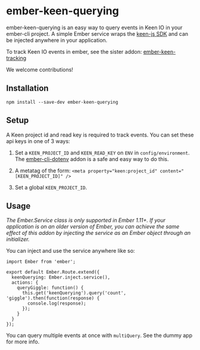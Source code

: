 # ember-keen-querying

ember-keen-querying is an easy way to query events in Keen IO in your ember-cli project. A simple Ember service wraps the [keen-js SDK](https://github.com/keen/keen-js) and can be injected anywhere in your application.

To track Keen IO events in ember, see the sister addon: [ember-keen-tracking](https://github.com/plyfe/ember-keen-tracking)

We welcome contributions!

## Installation

`npm install --save-dev ember-keen-querying`

## Setup

A Keen project id and read key is required to track events. You can set these api keys in one of 3 ways:

1. Set a `KEEN_PROJECT_ID` and `KEEN_READ_KEY` on `ENV` in `config/environment`. The [ember-cli-dotenv](https://github.com/fivetanley/ember-cli-dotenv) addon is a safe and easy way to do this.

2. A metatag of the form: `<meta property="keen:project_id" content="[KEEN_PROJECT_ID]" />`

3. Set a global `KEEN_PROJECT_ID`.

## Usage

*The Ember.Service class is only supported in Ember 1.11+. If your application is on an older version of Ember, you can achieve the same effect of this addon by injecting the service as an Ember object through an initializer.*

You can inject and use the service anywhere like so:

```
import Ember from 'ember';

export default Ember.Route.extend({
  keenQuerying: Ember.inject.service(),
  actions: {
    queryGiggle: function() {
      this.get('keenQuerying').query('count', 'giggle').then(function(response) {
        console.log(response);
      });
    }
  }
});
```

You can query multiple events at once with `multiQuery`. See the dummy app for more info.

